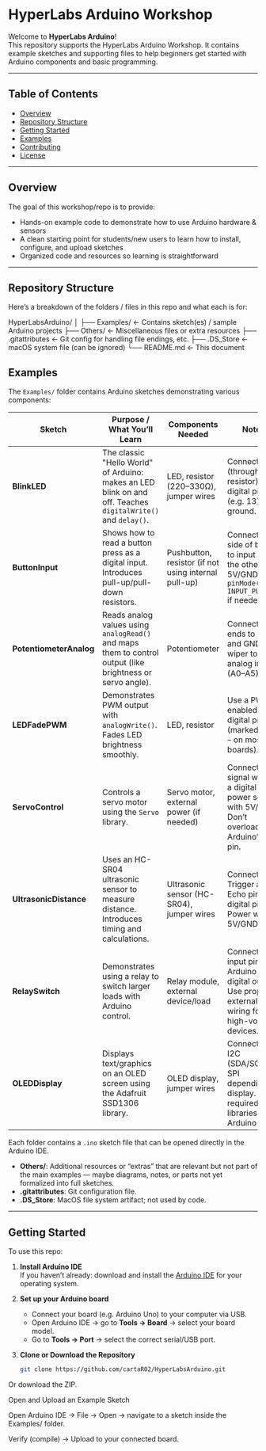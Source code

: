 # HyperLabs Arduino Workshop

Welcome to **HyperLabs Arduino**!  
This repository supports the HyperLabs Arduino Workshop. It contains example sketches and supporting files to help beginners get started with Arduino components and basic programming.

---

## Table of Contents

- [Overview](#overview)  
- [Repository Structure](#repository-structure)  
- [Getting Started](#getting-started)  
- [Examples](#examples)  
- [Contributing](#contributing)  
- [License](#license)  

---

## Overview

The goal of this workshop/repo is to provide:

- Hands-on example code to demonstrate how to use Arduino hardware & sensors  
- A clean starting point for students/new users to learn how to install, configure, and upload sketches  
- Organized code and resources so learning is straightforward  

---

## Repository Structure

Here’s a breakdown of the folders / files in this repo and what each is for:

HyperLabsArduino/
│
├── Examples/ ← Contains sketch(es) / sample Arduino projects
├── Others/ ← Miscellaneous files or extra resources
├── .gitattributes ← Git config for handling file endings, etc.
├── .DS_Store ← macOS system file (can be ignored)
└── README.md ← This document


## Examples

The `Examples/` folder contains Arduino sketches demonstrating various components:

| Sketch | Purpose / What You’ll Learn | Components Needed | Notes |
|--------|------------------------------|-------------------|-------|
| **BlinkLED** | The classic "Hello World" of Arduino: makes an LED blink on and off. Teaches `digitalWrite()` and `delay()`. | LED, resistor (220–330Ω), jumper wires | Connect LED (through resistor) to a digital pin (e.g. 13) and ground. |
| **ButtonInput** | Shows how to read a button press as a digital input. Introduces pull-up/pull-down resistors. | Pushbutton, resistor (if not using internal pull-up) | Connect one side of button to input pin, the other to 5V/GND. Use `pinMode(pin, INPUT_PULLUP)` if needed. |
| **PotentiometerAnalog** | Reads analog values using `analogRead()` and maps them to control output (like brightness or servo angle). | Potentiometer | Connect pot ends to 5V and GND, wiper to an analog input (A0–A5). |
| **LEDFadePWM** | Demonstrates PWM output with `analogWrite()`. Fades LED brightness smoothly. | LED, resistor | Use a PWM-enabled digital pin (marked with `~` on most boards). |
| **ServoControl** | Controls a servo motor using the `Servo` library. | Servo motor, external power (if needed) | Connect signal wire to a digital pin, power servo with 5V/GND. Don’t overload Arduino’s 5V pin. |
| **UltrasonicDistance** | Uses an HC-SR04 ultrasonic sensor to measure distance. Introduces timing and calculations. | Ultrasonic sensor (HC-SR04), jumper wires | Connect Trigger and Echo pins to digital pins. Power with 5V/GND. |
| **RelaySwitch** | Demonstrates using a relay to switch larger loads with Arduino control. | Relay module, external device/load | Connect relay input pin to Arduino digital output. Use proper external wiring for high-voltage devices. |
| **OLEDDisplay** | Displays text/graphics on an OLED screen using the Adafruit SSD1306 library. | OLED display, jumper wires | Connect via I2C (SDA/SCL) or SPI depending on display. Install required libraries in Arduino IDE. |

Each folder contains a `.ino` sketch file that can be opened directly in the Arduino IDE.

  
- **Others/**: Additional resources or “extras” that are relevant but not part of the main examples — maybe diagrams, notes, or parts not yet formalized into full sketches.  
- **.gitattributes**: Git configuration file.  
- **.DS_Store**: MacOS file system artifact; not used by code.

---

## Getting Started

To use this repo:

1. **Install Arduino IDE**  
   If you haven’t already: download and install the [Arduino IDE](https://www.arduino.cc/en/software) for your operating system.

2. **Set up your Arduino board**  
   - Connect your board (e.g. Arduino Uno) to your computer via USB.  
   - Open Arduino IDE → go to **Tools → Board** → select your board model.  
   - Go to **Tools → Port** → select the correct serial/USB port.

3. **Clone or Download the Repository**  
   ```bash
   git clone https://github.com/cartaR02/HyperLabsArduino.git
Or download the ZIP.

Open and Upload an Example Sketch

Open Arduino IDE → File → Open → navigate to a sketch inside the Examples/ folder.

Verify (compile) → Upload to your connected board. 
